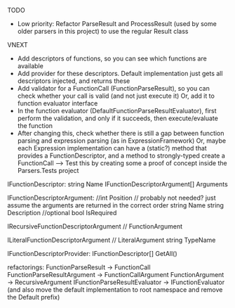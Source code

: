 TODO
- Low priority: Refactor ParseResult and ProcessResult (used by some older parsers in this project) to use the regular Result class

VNEXT

* Add descriptors of functions, so you can see which functions are available
* Add provider for these descriptors. Default implementation just gets all descriptors injected, and returns these
* Add validator for a FunctionCall (FunctionParseResult), so you can check whether your call is valid (and not just execute it)
  Or, add it to function evaluator interface
* In the function evaluator (DefaultFunctionParseResultEvaluator), first perform the validation, and only if it succeeds, then execute/evaluate the function
* After changing this, check whether there is still a gap between function parsing and expression parsing (as in ExpressionFramework)
  Or, maybe each Expression implementation can have a (static?) method that provides a FunctionDescriptor, and a method to strongly-typed create a FunctionCall
  --> Test this by creating some a proof of concept inside the Parsers.Tests project

IFunctionDescriptor:
string Name
IFunctionDescriptorArgument[] Arguments

IFunctionDescriptorArgument:
//int Position // probably not needed? just assume the arguments are returned in the correct order
string Name
string Description //optional
bool IsRequired

IRecursiveFunctionDescriptorArgument // FunctionArgument

ILiteralFunctionDescriptorArgument // LiteralArgument
string TypeName

IFunctionDescriptorProvider:
IFunctionDescriptor[] GetAll()

refactorings:
FunctionParseResult -> FunctionCall
FunctionParseResultArgument -> FunctionCallArgument
FunctionArgument -> RecursiveArgument
IFunctionParseResultEvaluator -> IFunctionEvaluator (and also move the default implementation to root namespace and remove the Default prefix)
